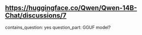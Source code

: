 ## https://huggingface.co/Qwen/Qwen-14B-Chat/discussions/7

contains_question: yes
question_part: GGUF model?
